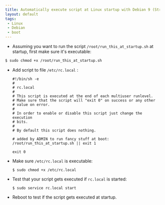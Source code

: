 ```yaml
---
title: Automatically execute script at Linux startup with Debian 9 (Stretch)
layout: default
tags:
 - Linux
 - Debian
 - boot
---
```


* Assuming you want to run the script `/root/run_this_at_startup.sh` at startup, first make sure it's executable:
```bash
$ sudo chmod +x /root/run_this_at_startup.sh
```

* Add script to file `/etc/rc.local` :
  ```
  #!/bin/sh -e
  #
  # rc.local
  #
  # This script is executed at the end of each multiuser runlevel.
  # Make sure that the script will "exit 0" on success or any other
  # value on error.
  #
  # In order to enable or disable this script just change the execution
  # bits.
  #
  # By default this script does nothing.

  # added by ADMIN to run fancy stuff at boot:
  /root/run_this_at_startup.sh || exit 1

  exit 0
  ```

* Make sure `/etc/rc.local` is executable:
  ```
  $ sudo chmod +x /etc/rc.local
  ```

* Test that your script gets executed if `rc.local` is started:
  ```
  $ sudo service rc.local start
  ```

* Reboot to test if the script gets executed at startup.
